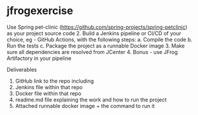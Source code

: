 # jfrogexercise
Use Spring pet-clinic (https://github.com/spring-projects/spring-petclinic) as your
project source code
2. Build a Jenkins pipeline or CI/CD of your choice, eg - GitHub Actions, with the
following steps:
a. Compile the code
b. Run the tests
c. Package the project as a runnable Docker image
3. Make sure all dependencies are resolved from JCenter
4. Bonus - use JFrog Artifactory in your pipeline

Deliverables
1. GitHub link to the repo including
1. Jenkins file within that repo
2. Docker file within that repo
3. readme.md file explaining the work and how to run the project
2. Attached runnable docker image + the command to run it
